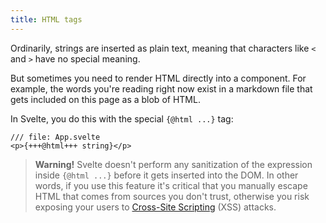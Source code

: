 ```yaml
---
title: HTML tags
---
```


Ordinarily, strings are inserted as plain text, meaning that characters like `<` and `>` have no special meaning.

But sometimes you need to render HTML directly into a component. For example, the words you're reading right now exist in a markdown file that gets included on this page as a blob of HTML.

In Svelte, you do this with the special `{@html ...}` tag:

```svelte
/// file: App.svelte
<p>{+++@html+++ string}</p>
```

> **Warning!** Svelte doesn't perform any sanitization of the expression inside `{@html ...}` before it gets inserted into the DOM. In other words, if you use this feature it's critical that you manually escape HTML that comes from sources you don't trust, otherwise you risk exposing your users to <a href="https://owasp.org/www-community/attacks/xss/" target="_blank">Cross-Site Scripting</a> (XSS) attacks.
